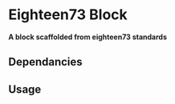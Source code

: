 # Eighteen73 Block

<p>
  <strong>A block scaffolded from eighteen73 standards</strong>
</p>

## Dependancies

## Usage
